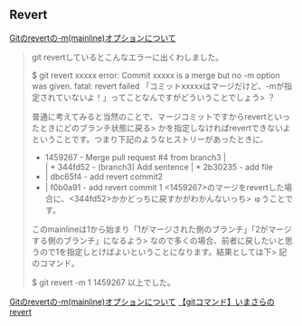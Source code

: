 ## Revert

[Gitのrevertの-m(mainline)オプションについて](https://blog.toshimaru.net/git-revert-mainline/)
> git revertしているとこんなエラーに出くわしました。
>
> $ git revert xxxxx
> error: Commit xxxxx is a merge but no -m option was given.
> fatal: revert failed
> 「コミットxxxxxはマージだけど、-mが指定されていないよ！」ってことなんですがどういうことでしょう> ？
>
> 普通に考えてみると当然のことで、マージコミットですからrevertといったときにどのブランチ状態に戻る> かを指定しなければrevertできないよということです。つまり下記のようなヒストリーがあったときに、
>
> *   1459267 - Merge pull request #4 from branch3
> |\
> | * 344fd52 - (branch3) Add sentence
> | * 2b30235 - add file
> * | dbc65f4 - add revert commit2
> * | f0b0a91 - add revert commit 1
> <1459267>のマージをrevertした場合に、<344fd52>か<dbc65f4>かどっちに戻すかがわかんないっち> ゅうことです。
>
> このmainlineは1から始まり「1がマージされた側のブランチ」「2がマージする側のブランチ」になるよう> なので多くの場合、前者に戻したいと思うので1を指定しとけばよいということになります。結果としては下> 記のコマンド。
>
> $ git revert -m 1 1459267
> 以上でした。

[Gitのrevertの-m(mainline)オプションについて](https://blog.toshimaru.net/git-revert-mainline/)
[【gitコマンド】いまさらのrevert](https://qiita.com/chihiro/items/2fa827d0eac98109e7ee)
